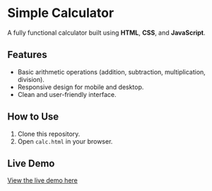 # Simple Calculator

A fully functional calculator built using **HTML**, **CSS**, and **JavaScript**.

## Features
- Basic arithmetic operations (addition, subtraction, multiplication, division).
- Responsive design for mobile and desktop.
- Clean and user-friendly interface.

## How to Use
1. Clone this repository.
2. Open `calc.html` in your browser.

## Live Demo
[View the live demo here](file:///D:/calc.html)
